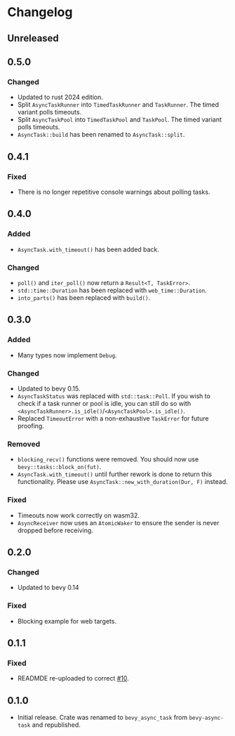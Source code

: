 # Changelog

<!-- Instructions

This changelog follows the patterns described here: <https://keepachangelog.com/en/1.0.0/>.

Subheadings to categorize changes are `added, changed, deprecated, removed, fixed, security`.

-->

## Unreleased

## 0.5.0

### Changed

- Updated to rust 2024 edition.
- Split `AsyncTaskRunner` into `TimedTaskRunner` and `TaskRunner`. The timed variant polls timeouts.
- Split `AsyncTaskPool` into `TimedTaskPool` and `TaskPool`. The timed variant polls timeouts.
- `AsyncTask::build` has been renamed to `AsyncTask::split`.

## 0.4.1

### Fixed

- There is no longer repetitive console warnings about polling tasks.

## 0.4.0

### Added

- `AsyncTask.with_timeout()` has been added back.

### Changed

- `poll()` and `iter_poll()` now return a `Result<T, TaskError>`.
- `std::time::Duration` has been replaced with `web_time::Duration`.
- `into_parts()` has been replaced with `build()`.

## 0.3.0

### Added

- Many types now implement `Debug`.

### Changed

- Updated to bevy 0.15.
- `AsyncTaskStatus` was replaced with `std::task::Poll`. If you wish to check if a task runner or pool is idle, you can still do so with `<AsyncTaskRunner>.is_idle()`/`<AsyncTaskPool>.is_idle()`.
- Replaced `TimeoutError` with a non-exhaustive `TaskError` for future proofing.

### Removed

- `blocking_recv()` functions were removed. You should now use `bevy::tasks::block_on(fut)`.
- `AsyncTask.with_timeout()` until further rework is done to return this functionality. Please use `AsyncTask::new_with_duration(Dur, F)` instead.

### Fixed

- Timeouts now work correctly on wasm32.
- `AsyncReceiver` now uses an `AtomicWaker` to ensure the sender is never dropped before receiving.

## 0.2.0

### Changed

- Updated to bevy 0.14

### Fixed

- Blocking example for web targets.

## 0.1.1

### Fixed

- READMDE re-uploaded to correct [#10](https://github.com/loopystudios/bevy_async_task/issues/10).

## 0.1.0

- Initial release. Crate was renamed to `bevy_async_task` from `bevy-async-task` and republished.
